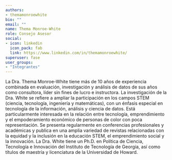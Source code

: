 ```yaml
---
authors:
- themamonroewhite
bio: ""
email: ""
name: Thema Monroe-White
role: Consejo Asesor
social:
- icon: linkedin
  icon_pack: fab
  link: https://www.linkedin.com/in/themamonroewhite/
superuser: fase
user_groups:
- "Integrantes"
---
```


La Dra. Thema Monroe-White tiene más de 10 años de experiencia combinada en evaluación, investigación y análisis de datos de sus años como consultora, líder sin fines de lucro e instructora. La investigación de la Dra. White se refiere a ampliar la participación en los campos STEM (ciencia, tecnología, ingeniería y matemáticas), con un énfasis especial en tecnología de la información, análisis y ciencia de datos. Está particularmente interesada en la relación entre tecnología, emprendimiento y el empoderamiento económico de personas de color con poca representación. Se presenta regularmente en conferencias profesionales y académicas y publica en una amplia variedad de revistas relacionadas con la equidad y la inclusión en la educación STEM, el emprendimiento social y la innovación. La Dra. White tiene un Ph.D. en Política de Ciencia, Tecnología e Innovación del Instituto de Tecnología de Georgia, así como títulos de maestría y licenciatura de la Universidad de Howard.
